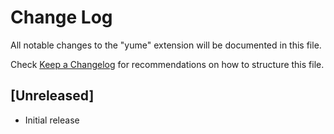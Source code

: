 # Change Log

All notable changes to the "yume" extension will be documented in this file.

Check [Keep a Changelog](http://keepachangelog.com/) for recommendations on how to structure this file.

## [Unreleased]

- Initial release
